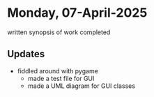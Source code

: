 # Monday, 07-April-2025
written synopsis of work completed

## Updates
- fiddled around with pygame
  - made a test file for GUI
  - made a UML diagram for GUI classes
